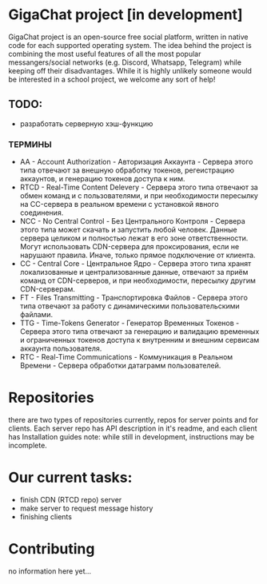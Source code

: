 # GigaChat project [in development]
GigaChat project is an open-source free social platform, written in native code for each supported operating system. The idea behind the project is combining the most useful features of all the most popular messangers/social networks (e.g. Discord, Whatsapp, Telegram) while keeping off their disadvantages. While it is highly unlikely someone would be interested in a school project, we welcome any sort of help!

## TODO:
* разработать серверную хэш-функцию 

### ТЕРМИНЫ
* AA - Account Authorization - Авторизация Аккаунта - Сервера этого типа отвечают за внешную обработку токенов, регеистрацию аккаунтов, и генерацию токенов доступа к ним.
* RTCD - Real-Time Content Delevery - Сервера этого типа отвечают за обмен команд и с пользователями, и при необходимости пересылку на CC-сервера в реальном времени с установкой явного соединения.
* NCC - No Central Control - Без Центрального Контроля - Сервера этого типа может скачать и запустить любой человек. Данные сервера целиком и полностью лежат в его зоне ответственности. Могут использовать CDN-сервера для проксирования, если не нарушают правила. Иначе, только прямое подключение от клиента.
* CC  - Central Core - Центральное Ядро - Сервера этого типа хранят локализованные и централизованные данные, отвечают за приём команд от CDN-серверов, и при необходимости, пересылку другим CDN-серверам.
* FT - Files Transmitting - Транспортировка Файлов - Сервера этого типа отвечают за работу с динамическими пользовательскими файлами.
* TTG - Time-Tokens Generator - Генератор Временных Токенов - Сервера этого типа отвечают за генерацию и валидацию временных и ограниченных токенов доступа к внутренним и внешним сервисам аккаунта пользователя.
* RTC - Real-Time Communications - Коммуникация в Реальном Времени - Сервера обработки датаграмм пользователей.

# Repositories
there are two types of repositories currently, repos for server points and for clients. Each server repo has API description in it's readme, and each client has Installation guides
note: while still in development, instructions may be incomplete.

# Our current tasks:
* finish CDN (RTCD repo) server
* make server to request message history
* finishing clients

# Contributing
no information here yet...
